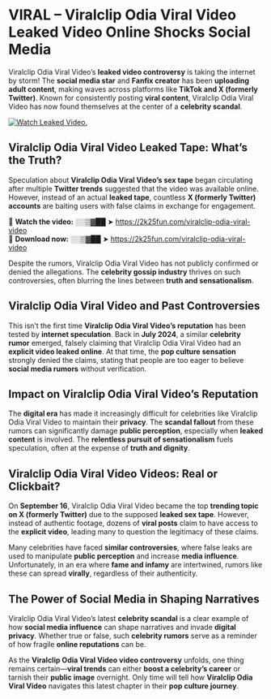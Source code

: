 # VIRAL – Viralclip Odia Viral Video Leaked Video Online Shocks Social Media 

Viralclip Odia Viral Video’s **leaked video controversy** is taking the internet by storm! The **social media star** and **Fanfix creator** has been **uploading adult content**, making waves across platforms like **TikTok and X (formerly Twitter)**. Known for consistently posting **viral content**, Viralclip Odia Viral Video has now found themselves at the center of a **celebrity scandal**.  

[![Watch Leaked Video.](https://miro.medium.com/v2/resize:fit:828/format:webp/1*cilzJN44JGOrTw9NJCrNHA.gif "Watch Leaked Video")](https://2k25fun.com/viralclip-odia-viral-video)

## **Viralclip Odia Viral Video Leaked Tape: What’s the Truth?**  
Speculation about **Viralclip Odia Viral Video’s sex tape** began circulating after multiple **Twitter trends** suggested that the video was available online. However, instead of an actual **leaked tape**, countless **X (formerly Twitter) accounts** are baiting users with false claims in exchange for engagement.  

🔹 **Watch the video:** ░░▒▓██ ➤ https://2k25fun.com/viralclip-odia-viral-video  
🔹 **Download now:** ░░▒▓██ ➤ https://2k25fun.com/viralclip-odia-viral-video  

Despite the rumors, Viralclip Odia Viral Video has not publicly confirmed or denied the allegations. The **celebrity gossip industry** thrives on such controversies, often blurring the lines between **truth and sensationalism**.  

## **Viralclip Odia Viral Video and Past Controversies**  
This isn’t the first time **Viralclip Odia Viral Video’s reputation** has been tested by **internet speculation**. Back in **July 2024**, a similar **celebrity rumor** emerged, falsely claiming that Viralclip Odia Viral Video had an **explicit video leaked online**. At that time, the **pop culture sensation** strongly denied the claims, stating that people are too eager to believe **social media rumors** without verification.  

## **Impact on Viralclip Odia Viral Video’s Reputation**  
The **digital era** has made it increasingly difficult for celebrities like Viralclip Odia Viral Video to maintain their **privacy**. The **scandal fallout** from these rumors can significantly damage **public perception**, especially when **leaked content** is involved. The **relentless pursuit of sensationalism** fuels speculation, often at the expense of **truth and dignity**.  

## **Viralclip Odia Viral Video Videos: Real or Clickbait?**  
On **September 16**, Viralclip Odia Viral Video became the top **trending topic on X (formerly Twitter)** due to the supposed **leaked sex tape**. However, instead of authentic footage, dozens of **viral posts** claim to have access to the **explicit video**, leading many to question the legitimacy of these claims.  

Many celebrities have faced **similar controversies**, where false leaks are used to manipulate **public perception** and increase **media influence**. Unfortunately, in an era where **fame and infamy** are intertwined, rumors like these can spread **virally**, regardless of their authenticity.  

## **The Power of Social Media in Shaping Narratives**  
Viralclip Odia Viral Video’s latest **celebrity scandal** is a clear example of how **social media influence** can shape narratives and invade **digital privacy**. Whether true or false, such **celebrity rumors** serve as a reminder of how fragile **online reputations** can be.  

As the **Viralclip Odia Viral Video video controversy** unfolds, one thing remains certain—**viral trends** can either **boost a celebrity’s career** or tarnish their **public image** overnight. Only time will tell how **Viralclip Odia Viral Video** navigates this latest chapter in their **pop culture journey**. 